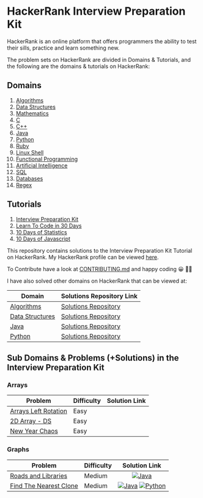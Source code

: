 # HackerRank Interview Preparation Kit
HackerRank is an online platform that offers programmers the ability to test their
sills, practice and learn something new. 

The problem sets on HackerRank are divided in Domains & Tutorials, and the following are the domains & 
tutorials on HackerRank:

## Domains
1. [Algorithms](https://www.hackerrank.com/domains/algorithms)
2. [Data Structures](https://www.hackerrank.com/domains/data-structures)
3. [Mathematics](https://www.hackerrank.com/domains/mathematics) 
4. [C](https://www.hackerrank.com/domains/c)
5. [C++](https://www.hackerrank.com/domains/cpp)
6. [Java](https://www.hackerrank.com/domains/java)
7. [Python](https://www.hackerrank.com/domains/python)
8. [Ruby](https://www.hackerrank.com/domains/ruby)
9. [Linux Shell](https://www.hackerrank.com/domains/shell)
10. [Functional Programming](https://www.hackerrank.com/domains/fp)
11. [Artificial Intelligence](https://www.hackerrank.com/domains/ai)
12. [SQL](https://www.hackerrank.com/domains/sql)
13. [Databases](https://www.hackerrank.com/domains/databases)
14. [Regex](https://www.hackerrank.com/domains/regex)

## Tutorials
1. [Interview Preparation Kit](https://www.hackerrank.com/interview) 
2. [Learn To Code in 30 Days](https://www.hackerrank.com/domains/tutorials/30-days-of-code) 
3. [10 Days of Statistics](https://www.hackerrank.com/domains/tutorials/10-days-of-statistics)
4. [10 Days of Javascript](https://www.hackerrank.com/domains/tutorials/10-days-of-javascript) 


This repository contains solutions to the Interview Preparation Kit Tutorial on HackerRank. My
HackerRank profile can be viewed [here](https://www.hackerrank.com/anishviewer).

To Contribute have a look at [CONTRIBUTING.md](CONTRIBUTING.md) and happy coding 😀 🐱‍💻

I have also solved other domains on HackerRank that can be viewed at:

| Domain | Solutions Repository Link |
|--------|---------------------------|
| [Algorithms](https://www.hackerrank.com/domains/algorithms) | [Solutions Repository](https://github.com/anishLearnsToCode/hackerrank-algorithms) |
| [Data Structures](https://www.hackerrank.com/domains/data-structures) | [Solutions Repository](https://github.com/anishLearnsToCode/hackerrank-data-structures) |
| [Java](https://www.hackerrank.com/domains/java) | [Solutions Repository](https://github.com/anishLearnsToCode/hackerrank-java) |
| [Python](https://www.hackerrank.com/domains/python) | [Solutions Repository](https://github.com/anishLearnsToCode/hackerrank-python) |

## Sub Domains & Problems (+Solutions) in the Interview Preparation Kit

### Arrays
| Problem | Difficulty | Solution Link |
|---------|------------|:-------------:|
| [Arrays Left Rotation](https://www.hackerrank.com/challenges/ctci-array-left-rotation/problem) | Easy | |
| [2D Array - DS](https://www.hackerrank.com/challenges/2d-array/problem) | Easy | |
| [New Year Chaos](https://www.hackerrank.com/challenges/new-year-chaos/problem) | Easy | |


### Graphs
| Problem | Difficulty | Solution Link |
|---------|------------|:-------------:|
| [Roads and Libraries](https://www.hackerrank.com/challenges/torque-and-development/problem) | Medium | [![Java](https://img.icons8.com/color/40/000000/java-coffee-cup-logo.png)](https://github.com/anishLearnsToCode/hackerrank-interview-preparation-kit/blob/master/src/graphs/RoadsAndLibraries.java) |
| [Find The Nearest Clone](https://www.hackerrank.com/challenges/find-the-nearest-clone/problem) | Medium | [![Java](https://img.icons8.com/color/40/000000/java-coffee-cup-logo.png)](https://github.com/anishLearnsToCode/hackerrank-interview-preparation-kit/blob/master/src/graphs/FindNearestNodeNaive.java) [![Python](https://img.icons8.com/color/35/000000/python.png)](https://github.com/anishLearnsToCode/hackerrank-interview-preparation-kit/blob/master/src/graphs/find-nearest-node.py) |
